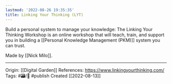 ```yaml
---
lastmod: '2022-08-26 19:35:35'
title: Linking Your Thinking (LYT)
---
```


Build a personal system to manage your knowledge: The Linking Your Thinking Workshop is an online workshop that will teach, train, and support you in building a [[Personal Knowledge Management (PKM)]] system you can trust.

Made by [[Nick Milo]].

---
Origin: [[Digital Garden]]
References: https://www.linkingyourthinking.com/
Tags: #🗃/🌻 #publish 
Created [[2022-08-13]]